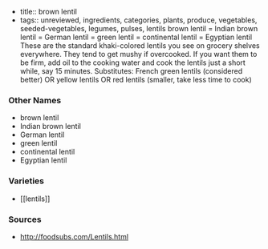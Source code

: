 - title:: brown lentil
- tags:: unreviewed, ingredients, categories, plants, produce, vegetables, seeded-vegetables, legumes, pulses, lentils
brown lentil = Indian brown lentil = German lentil = green lentil = continental lentil = Egyptian lentil These are the standard khaki-colored lentils you see on grocery shelves everywhere. They tend to get mushy if overcooked. If you want them to be firm, add oil to the cooking water and cook the lentils just a short while, say 15 minutes. Substitutes: French green lentils (considered better) OR yellow lentils OR red lentils (smaller, take less time to cook)

### Other Names

* brown lentil
* Indian brown lentil
* German lentil
* green lentil
* continental lentil
* Egyptian lentil

### Varieties

* [[lentils]]

### Sources
* http://foodsubs.com/Lentils.html
